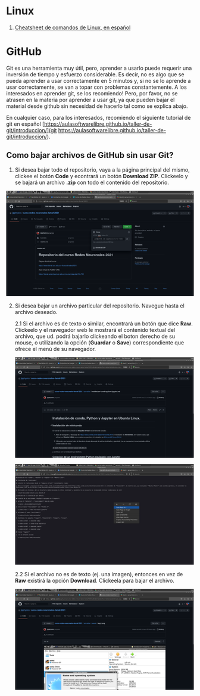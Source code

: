 # Linux

  1. [Cheatsheet de comandos de Linux, en español](https://cheatography.com/jonathan992/cheat-sheets/gnu-linux-command-spanish/)

# GitHub  

Git es una herramienta muy útil, pero, aprender a usarlo puede requerir una inversión de tiempo y esfuerzo considerable. Es decir, no es algo que se pueda aprender a usar correctamente en 5 minutos y, si no se lo aprende a usar correctamente, se van a topar con problemas constantemente. A los interesados en aprender git, se los recomiendo! Pero, por favor, no se atrasen en la materia por aprender a usar git, ya que pueden bajar el material desde github sin necesidad de hacerlo tal como se explica abajo. 

En cualquier caso, para los interesados, recomiendo el siguiente tutorial de git en español [https://aulasoftwarelibre.github.io/taller-de-git/introduccion/](git https://aulasoftwarelibre.github.io/taller-de-git/introduccion/).

## Como bajar archivos de GitHub sin usar Git?

1. Si desea bajar todo el repositorio, vaya a la página principal del mismo, clickee el botón **Code** y econtrará un botón **Download ZIP**. Clickeelo y se bajará un archivo **.zip** con todo el contenido del repositorio.
  
  ![img17.png](assets/img17.png) 
  
2. Si desea bajar un archivo particular del repositorio. Navegue hasta el archivo deseado. 
  
    2.1 Si el archivo es de texto o similar, encontrará un botón que dice **Raw**. Clickeelo y el navegador web le mostrará el contenido textual del archivo, que ud. podrá bajarlo clickeando el boton derecho de su mouse, o utilizando la opción (**Guardar** o **Save**) correspondiente que ofrece el menú de su navegador. 
    
    ![img18.png](assets/img18.png)

    ![img19.png](assets/img19.png)
    
    2.2 Si el archivo no es de texto (ej. una imagen), entonces en vez de **Raw** existirá la opción **Download**. Clickeela para bajar el archivo.
    
    ![img20.png](assets/img20.png)
